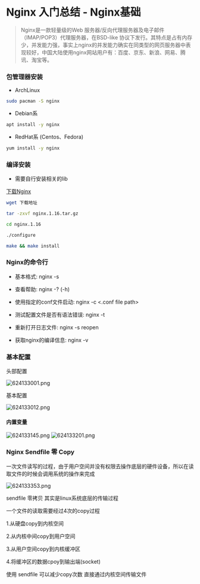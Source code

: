 # Nginx 入门总结 - Nginx基础

> Nginx是一款轻量级的Web 服务器/反向代理服务器及电子邮件（IMAP/POP3）代理服务器，在BSD-like 协议下发行。其特点是占有内存少，并发能力强，事实上nginx的并发能力确实在同类型的网页服务器中表现较好，中国大陆使用nginx网站用户有：百度、京东、新浪、网易、腾讯、淘宝等。

### 包管理器安装

- ArchLinux 

```bash
sudo pacman -S nginx
```

- Debian系

```bash
apt install -y nginx
```

- RedHat系 (Centos、Fedora)

```bash
yum install -y nginx
```

### 编译安装

- 需要自行安装相关的lib

<a href="https://nginx.org/en/download.html" target="_blank">下载Nginx</a>

```bash
wget 下载地址

tar -zxvf nginx.1.16.tar.gz

cd nginx.1.16

./configure

make && make install
```

### Nginx的命令行

- 基本格式:    nginx  -s <command> 

- 查看帮助:    nginx  -? (-h) 

- 使用指定的conf文件启动:    nginx  -c  <.conf file path> 

- 测试配置文件是否有语法错误:    nginx  -t

- 重新打开日志文件:    nginx  -s   reopen

- 获取nginx的编译信息:    nginx  -v


### 基本配置

头部配置

![624133001.png](https://i.loli.net/2019/06/24/5d105ff0ceb8962027.png)

基本配置

![624133012.png](https://i.loli.net/2019/06/24/5d105ff0dab9b25969.png)

#### 内置变量

![624133145.png](https://i.loli.net/2019/06/24/5d10606b32ecb63872.png)
![624133201.png](https://i.loli.net/2019/06/24/5d10606b24b9e11570.png)

### Nginx Sendfile 零 Copy

一次文件读写的过程，由于用户空间并没有权限去操作底层的硬件设备，所以在读取文件的时候会调用系统的操作来完成

![624133353.png](https://i.loli.net/2019/06/24/5d10611f18bca26743.png)

sendfile 零拷贝 其实是linux系统底层的传输过程

一个文件的读取需要经过4次的copy过程

1.从硬盘copy到内核空间

2.从内核中间copy到用户空间

3.从用户空间copy到内核缓冲区

4.将缓冲区的数据cpoy到输出端(socket)

使用 sendfile 可以减少copy次数
直接通过内核空间传输文件

